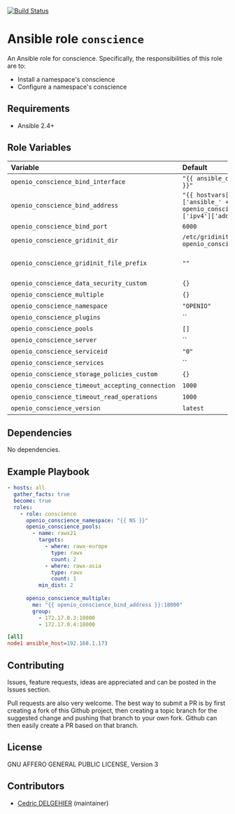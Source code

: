[![Build Status](https://travis-ci.org/open-io/ansible-role-openio-conscience.svg?branch=master)](https://travis-ci.org/open-io/ansible-role-openio-conscience)
# Ansible role `conscience`

An Ansible role for conscience. Specifically, the responsibilities of this role are to:

- Install a namespace's conscience
- Configure a namespace's conscience

## Requirements

- Ansible 2.4+

## Role Variables


| Variable   | Default | Comments (type)  |
| :---       | :---    | :---             |
| `openio_conscience_bind_interface` | `"{{ ansible_default_ipv4.alias }}"` | ... |
| `openio_conscience_bind_address` | `"{{ hostvars[inventory_hostname]['ansible_' + openio_conscience_bind_interface]['ipv4']['address'] }}"` | ... |
| `openio_conscience_bind_port` | `6000` | ... |
| `openio_conscience_gridinit_dir` | `/etc/gridinit.d/{{ openio_conscience_namespace }}` | Path to copy the gridinit conf |
| `openio_conscience_gridinit_file_prefix` | `""` | Maybe set it to {{ openio_conscience_namespace }}- for old gridinit's style |
| `openio_conscience_data_security_custom` | `{}` | ... |
| `openio_conscience_multiple` | `{}` | ... |
| `openio_conscience_namespace` | `"OPENIO"` | ... |
| `openio_conscience_plugins` | `` | ... |
| `openio_conscience_pools` | `[]` | ... |
| `openio_conscience_server` | `` | ... |
| `openio_conscience_serviceid` | `"0"` | ... |
| `openio_conscience_services` | `` | ... |
| `openio_conscience_storage_policies_custom` | `{}` | ... |
| `openio_conscience_timeout_accepting_connection` | `1000` | ... |
| `openio_conscience_timeout_read_operations` | `1000` | ... |
| `openio_conscience_version` | `latest` | Install a specific version |

## Dependencies

No dependencies.

## Example Playbook

```yaml
- hosts: all
  gather_facts: true
  become: true
  roles:
    - role: conscience
      openio_conscience_namespace: "{{ NS }}"
      openio_conscience_pools:
        - name: rawx21
          targets:
            - where: rawx-europe
              type: rawx
              count: 2
            - where: rawx-asia
              type: rawx
              count: 1
          min_dist: 2
      
      openio_conscience_multiple:
        me: "{{ openio_conscience_bind_address }}:18000"
        group:
          - 172.17.0.3:18000
          - 172.17.0.4:18000

```


```ini
[all]
node1 ansible_host=192.168.1.173
```

## Contributing

Issues, feature requests, ideas are appreciated and can be posted in the Issues section.

Pull requests are also very welcome.
The best way to submit a PR is by first creating a fork of this Github project, then creating a topic branch for the suggested change and pushing that branch to your own fork.
Github can then easily create a PR based on that branch.

## License

GNU AFFERO GENERAL PUBLIC LICENSE, Version 3

## Contributors

- [Cedric DELGEHIER](https://github.com/cdelgehier) (maintainer)
